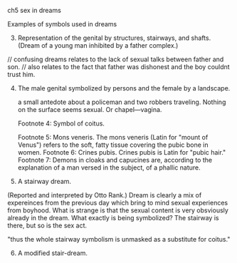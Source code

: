 ch5 sex in dreams





Examples of symbols used in dreams


3. Representation of the genital by structures, stairways, and shafts. (Dream of a young man inhibited by a father complex.)

// confusing dreams relates to the lack of sexual talks between father and son.
// also relates to the fact that father was dishonest and the boy couldnt trust him.

4. The male genital symbolized by persons and the female by a landscape.

    a small antedote about a policeman and two robbers traveling. Nothing on the surface seems sexual.
    Or chapel—vagina.

    Footnote 4: Symbol of coitus.

    Footnote 5: Mons veneris.
    The mons veneris (Latin for "mount of Venus") refers to the soft, fatty tissue covering the pubic bone in women.
    Footnote 6: Crines pubis.
    Crines pubis is Latin for "pubic hair."
    Footnote 7: Demons in cloaks and capucines are, according to the explanation of a man versed in the subject, of a phallic nature.

5. A stairway dream.

(Reported and interpreted by Otto Rank.)
Dream is clearly a mix of expereinces from the previous day which bring to mind sexual experiences from boyhood.
What is strange is that the sexual content is very obsviously already in the dream. 
What exactly is being symbolized?
The stairway is there, but so is the sex act.

"thus the whole stairway symbolism is unmasked as a substitute for coitus."



6. A modified stair-dream.














